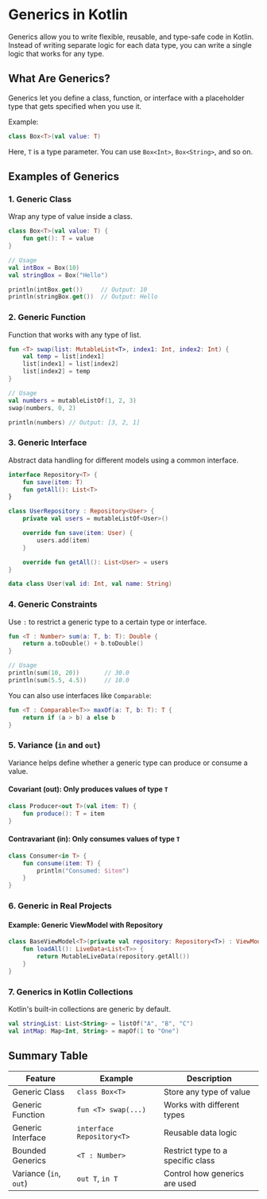 
# Generics in Kotlin

Generics allow you to write flexible, reusable, and type-safe code in Kotlin. Instead of writing separate logic for each data type, you can write a single logic that works for any type.



## What Are Generics?

Generics let you define a class, function, or interface with a placeholder type that gets specified when you use it.

Example:

```kotlin
class Box<T>(val value: T)
```

Here, `T` is a type parameter. You can use `Box<Int>`, `Box<String>`, and so on.


## Examples of Generics

### 1. Generic Class

Wrap any type of value inside a class.

```kotlin
class Box<T>(val value: T) {
    fun get(): T = value
}

// Usage
val intBox = Box(10)
val stringBox = Box("Hello")

println(intBox.get())     // Output: 10
println(stringBox.get())  // Output: Hello
```



### 2. Generic Function

Function that works with any type of list.

```kotlin
fun <T> swap(list: MutableList<T>, index1: Int, index2: Int) {
    val temp = list[index1]
    list[index1] = list[index2]
    list[index2] = temp
}

// Usage
val numbers = mutableListOf(1, 2, 3)
swap(numbers, 0, 2)

println(numbers) // Output: [3, 2, 1]
```



### 3. Generic Interface

Abstract data handling for different models using a common interface.

```kotlin
interface Repository<T> {
    fun save(item: T)
    fun getAll(): List<T>
}

class UserRepository : Repository<User> {
    private val users = mutableListOf<User>()

    override fun save(item: User) {
        users.add(item)
    }

    override fun getAll(): List<User> = users
}

data class User(val id: Int, val name: String)
```



### 4. Generic Constraints

Use `:` to restrict a generic type to a certain type or interface.

```kotlin
fun <T : Number> sum(a: T, b: T): Double {
    return a.toDouble() + b.toDouble()
}

// Usage
println(sum(10, 20))       // 30.0
println(sum(5.5, 4.5))     // 10.0
```

You can also use interfaces like `Comparable`:

```kotlin
fun <T : Comparable<T>> maxOf(a: T, b: T): T {
    return if (a > b) a else b
}
```



### 5. Variance (`in` and `out`)

Variance helps define whether a generic type can produce or consume a value.

#### Covariant (out): Only produces values of type `T`

```kotlin
class Producer<out T>(val item: T) {
    fun produce(): T = item
}
```

#### Contravariant (in): Only consumes values of type `T`

```kotlin
class Consumer<in T> {
    fun consume(item: T) {
        println("Consumed: $item")
    }
}
```



### 6. Generic in Real Projects

#### Example: Generic ViewModel with Repository

```kotlin
class BaseViewModel<T>(private val repository: Repository<T>) : ViewModel() {
    fun loadAll(): LiveData<List<T>> {
        return MutableLiveData(repository.getAll())
    }
}
```



### 7. Generics in Kotlin Collections

Kotlin's built-in collections are generic by default.

```kotlin
val stringList: List<String> = listOf("A", "B", "C")
val intMap: Map<Int, String> = mapOf(1 to "One")
```



## Summary Table

| Feature                | Example                   | Description                       |
| ---------------------- | ------------------------- | --------------------------------- |
| Generic Class          | `class Box<T>`            | Store any type of value           |
| Generic Function       | `fun <T> swap(...)`       | Works with different types        |
| Generic Interface      | `interface Repository<T>` | Reusable data logic               |
| Bounded Generics       | `<T : Number>`            | Restrict type to a specific class |
| Variance (`in`, `out`) | `out T`, `in T`           | Control how generics are used     |


